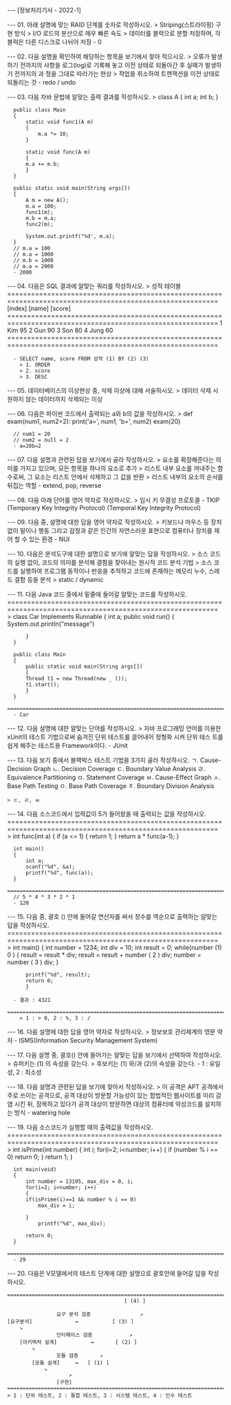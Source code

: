 --- [정보처리기사 - 2022-1]

--- 01. 아래 설명에 맞는 RAID 단계를 숫자로 작성하시오.
	> Striping(스트라이핑) 구현 방식
	> I/O 로드의 분산으로 매우 빠른 속도
	> 데이터를 블럭으로 분할 저장하며, 각 블럭은 다른 디스크로 나뉘어 저장
	  - 0

--- 02. 다음 설명을 확인하여 해당하는 항목을 보기에서 찾아 적으시오.
	> 오류가 발생하기 전까지의 사항을 로그(log)로 기록해 놓고 이전 상태로 되돌아간 후 실패가 발생하기 전까지의 과
	  정을 그대로 따라가는 현상
	> 작업을 취소하여 트랜잭션을 이전 상태로 되돌리는 것
	  - redo / undo

--- 03. 다음 자바 문법에 알맞는 출력 결과를 작성하시오.
	> class A
	  {
	      int a;
	      int b;
	  }

	  public class Main
	  {
	      static void func1(A m)
	      {
	          m.a *= 10;
	      }

	      static void func(A m)
	      {
		  m.a += m.b;
	      }
	  }

	  public static void main(String args[])
	  {
	      A m = new A();
	      m.a = 100;
	      func1(m);
	      m.b = m.a;
	      func2(m);

	      System.out.printf("%d', m.a);
	  }
	  // m.a = 100
	  // m.a = 1000
	  // m.b = 1000
	  // m.a = 2000
	  - 2000

--- 04. 다음은 SQL 결과에 알맞는 쿼리를 작성하시오.
	> 성적 테이블
	  ===========================================================================================================
	  [index]	[name]	[score]
	  ===========================================================================================================
	  1		Kim	95
	  2		Gun	90
	  3		Son	80
	  4		Jung	60
	  ===========================================================================================================

	  - SELECT name, score FROM 성적 (1) BY (2) (3)
	    > 1. ORDER
	    > 2. score
	    > 3. DESC

--- 05. 데이터베이스의 이상현상 중, 삭제 이상에 대해 서술하시오.
	> 데이터 삭제 시 원하지 않는 데이터까지 삭제되는 이상

--- 06. 다음은 파이썬 코드에서 출력되는 a와 b의 값을 작성하시오.
	> def exam(num1, num2=2):
	      print('a=', num1, 'b=', num2)
	  exam(20)
	  
	  // num1 = 20
	  // num2 = null = 2
	  - a=20b=2

--- 07. 다음 설명과 관련된 답을 보기에서 골라 작성하시오.
	> 요소를 확장해준다는 의미를 가지고 있으며, 모든 항목을 하나의 요소로 추가
	> 리스트 내부 요소를 꺼내주는 함수로써, 그 요소는 리스트 안에서 삭제하고 그 값을 반환
	> 리스트 내부의 요소의 순서를 뒤집는 역할
	  - extend, pop, reverse

--- 08. 다음 아래 단어를 영어 약자로 작성하시오.
	> 임시 키 무결성 프로토콜
	  - TKIP (Temporary Key Integrity Protocol)
		 (Temporal Key Integrity Protocol)

--- 09. 다음 중, 설명에 대한 답을 영어 약자로 작성하시오.
	> 키보드나 마우스 등 장치 없이 말이나 행동 그리고 감정과 같은 인간의 자연스러운 표현으로 컴퓨터나 장치를 제어
	  할 수 있는 환경
	  - NUI

--- 10. 다음은 분석도구에 대한 설명으로 보기에 알맞는 답을 작성하시오.
	> 소스 코드의 실행 없이, 코드의 의미를 분석해 결함을 찾아내는 원시적 코드 분석 기법
	> 소스 코드를 실행하여 프로그램 동작이나 반응을 추적하고 코드에 존재하는 메모리 누수, 스레드 결함 등을 분석
	  > static / dynamic

--- 11. 다음 Java 코드 중에서 밑줄에 들어갈 알맞는 코드를 작성하시오.
	  ===========================================================================================================
	> class Car Implements Runnable
	  {
	      int a;
	      public void run()
	      {
		  System.out.println("message")
	
	      }
	  }

	  public class Main
	  {
	      public static void main(String args[])
	      {
		  Thread t1 = new Thread(new _ ());
		  t1.start();
	      }
	  }
	  ===========================================================================================================
	  - Car

--- 12. 다음 설명에 대한 알맞는 단어를 작성하시오.
	> 자바 프로그래밍 언어를 이용한 xUnit의 테스트 기법으로써 숨겨진 단위 테스트를 끌어내어 정형화 시켜 단위 테스
	  트를 쉽게 해주는 테스트용 Framework이다.
	  - JUnit

--- 13. 다음 보기 중에서 블랙박스 테스트 기법을 3가지 골라 작성하시오.
	ㄱ. Cause-Decision Graph	ㄴ. Decision Coverage		ㄷ. Boundary Value Analysis
	ㄹ. Equivalence Partitioning	ㅁ. Statement Coverage		ㅂ. Cause-Effect Graph
	ㅅ. Base Path Testing		ㅇ. Base Path Coverage		ㅈ. Boundary Division Analysis

	> ㄷ, ㄹ, ㅂ

--- 14. 다음 소스코드에서 입력값이 5가 들어왔을 때 출력되는 값을 작성하시오.
	  ===========================================================================================================
	> int func(int a)
	  {
	      if (a <= 1)
	      { return 1; }
	      return a * func(a-1);
	  }

	  int main()
	  {
	      int a;
	      scanf("%d", &a);
	      printf("%d", func(a));
	  }
	  ===========================================================================================================
	  // 5 * 4 * 3 * 2 * 1
	  - 120

--- 15. 다음 중, 괄호 () 안에 들어갈 연산자를 써서 정수를 역순으로 출력하는 알맞는 답을 작성하시오.
	  ===========================================================================================================
	> int main()
	  {
	      int number = 1234;
	      int div = 10;
	      int result = 0;
	      while(number (1) 0 )
	      {
	          result = result * div;
		  result = result + number ( 2 ) div;
		  number = number ( 3 ) div;
	      }

	      printf("%d", result);
	      return 0;
     	  }

	  - 결과 : 4321
	  ===========================================================================================================
	    > 1 : > 0, 2 : %, 3 : /

--- 16. 다음 설명에 대한 답을 영어 약자로 작성하시오.
	> 정보보호 관리체계의 영문 약자
	  - ISMS(Information Security Management System)

--- 17. 다음 설명 중, 괄호() 안에 들어가는 알맞는 답을 보기에서 선택하여 작성하시오.
	> 슈퍼키는 (1) 의 속성을 갖는다.
	> 후보키는 (1) 와/과 (2)의 속성을 갖는다.
	  - 1 : 유일성, 2 : 최소성

--- 18. 다음 설명과 관련된 답을 보기에 찾아서 작성하시오.
	> 이 공격은 APT 공격에서 주로 쓰이는 공격으로, 공격 대상이 방문할 가능성이 있는 합법적인 웹사이트를 미리 감염
	  시킨 뒤, 잠복하고 있다가 공격 대상이 방문하면 대상의 컴퓨터에 악성코드를 설치하는 방식
	  - watering hole

--- 19. 다음 소스코드가 실행할 때의 출력값을 작성하시오.
	  ===========================================================================================================
	> int isPrime(int number)
	  {
	      int i;
	      for(i=2; i<number; i++)
	      {
		  if (number % i == 0) return 0;
	      }
	      return 1;
	  }

	  int main(void)
	  {
	      int number = 13195, max_div = 0, i;
	      for(i=2; i<number; i++)
	      {
		  if(isPrime(i)==1 && number % i == 0)
		      max_div = i;

	      }
              printf("%d", max_div);

	      return 0;
	  }
	  ===========================================================================================================
	  - 29

--- 20. 다음은 V모델에서의 테스트 단계에 대한 설명으로 괄호안에 들어갈 답을 작성하시오.

	=============================================================================================================
										  [ (4) ]

					요구 분석 검증				↗
	[요구분석]				↔			[ (3) ]	
		↘
					인터페이스 검증			↗
		[아키텍처 설계]			↔		[ (2) ]
			↘
				 	모듈 검증		↗
			[모듈 설계]		↔	[ (1) ]
				↘			
						↗
					[구현]
	=============================================================================================================
	> 1 : 단위 테스트, 2 : 통합 테스트, 3 : 시스템 테스트, 4 : 인수 테스트